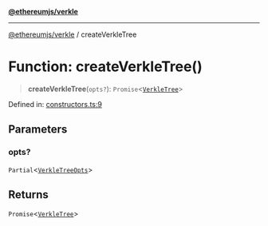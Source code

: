 [**@ethereumjs/verkle**](../README.md)

***

[@ethereumjs/verkle](../README.md) / createVerkleTree

# Function: createVerkleTree()

> **createVerkleTree**(`opts?`): `Promise`\<[`VerkleTree`](../classes/VerkleTree.md)\>

Defined in: [constructors.ts:9](https://github.com/ethereumjs/ethereumjs-monorepo/blob/master/packages/verkle/src/constructors.ts#L9)

## Parameters

### opts?

`Partial`\<[`VerkleTreeOpts`](../interfaces/VerkleTreeOpts.md)\>

## Returns

`Promise`\<[`VerkleTree`](../classes/VerkleTree.md)\>
